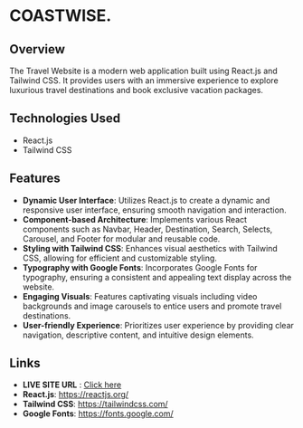 # COASTWISE.

## Overview
The Travel Website is a modern web application built using React.js and Tailwind CSS. It provides users with an immersive experience to explore luxurious travel destinations and book exclusive vacation packages.

## Technologies Used
- React.js
- Tailwind CSS

## Features
- **Dynamic User Interface**: Utilizes React.js to create a dynamic and responsive user interface, ensuring smooth navigation and interaction.
- **Component-based Architecture**: Implements various React components such as Navbar, Header, Destination, Search, Selects, Carousel, and Footer for modular and reusable code.
- **Styling with Tailwind CSS**: Enhances visual aesthetics with Tailwind CSS, allowing for efficient and customizable styling.
- **Typography with Google Fonts**: Incorporates Google Fonts for typography, ensuring a consistent and appealing text display across the website.
- **Engaging Visuals**: Features captivating visuals including video backgrounds and image carousels to entice users and promote travel destinations.
- **User-friendly Experience**: Prioritizes user experience by providing clear navigation, descriptive content, and intuitive design elements.

## Links
- **LIVE SITE URL** : [Click here](https://coastwise-travel-website.pages.dev/)
- **React.js**: https://reactjs.org/
- **Tailwind CSS**: https://tailwindcss.com/
- **Google Fonts**: https://fonts.google.com/

